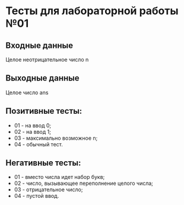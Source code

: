 # Тесты для лабораторной работы №01

## Входные данные
Целое неотрицательное число n

## Выходные данные
Целое число ans

## Позитивные тесты:
- 01 - на ввод 0;
- 02 - на ввод 1;
- 03 - максимально возможное n;
- 04 - обычный тест.

## Негативные тесты:
- 01 - вместо числа идет набор букв;
- 02 - число, вызывающее переполнение целого числа;
- 03 - отрицательное число;
- 04 - пустой ввод.